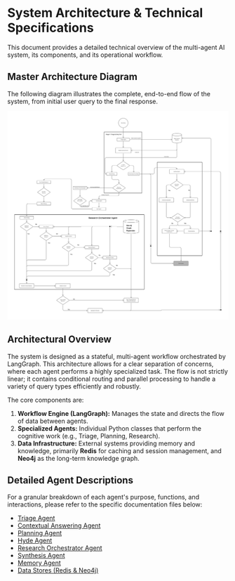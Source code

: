 # System Architecture & Technical Specifications

This document provides a detailed technical overview of the multi-agent AI system, its components, and its operational workflow.

## Master Architecture Diagram

The following diagram illustrates the complete, end-to-end flow of the system, from initial user query to the final response.

![Master Architecture Diagram](User%20Flow%20Diagram%20for%20FigJam%20(Community)%20(2).jpg)

## Architectural Overview

The system is designed as a stateful, multi-agent workflow orchestrated by LangGraph. This architecture allows for a clear separation of concerns, where each agent performs a highly specialized task. The flow is not strictly linear; it contains conditional routing and parallel processing to handle a variety of query types efficiently and robustly.

The core components are:

1.  **Workflow Engine (LangGraph):** Manages the state and directs the flow of data between agents.
2.  **Specialized Agents:** Individual Python classes that perform the cognitive work (e.g., Triage, Planning, Research).
3.  **Data Infrastructure:** External systems providing memory and knowledge, primarily **Redis** for caching and session management, and **Neo4j** as the long-term knowledge graph.

## Detailed Agent Descriptions

For a granular breakdown of each agent's purpose, functions, and interactions, please refer to the specific documentation files below:

*   [Triage Agent](./AGENT_Triage.md)
*   [Contextual Answering Agent](./AGENT_ContextualAnswering.md)
*   [Planning Agent](./AGENT_Planning.md)
*   [Hyde Agent](./AGENT_Hyde.md)
*   [Research Orchestrator Agent](./AGENT_ResearchOrchestrator.md)
*   [Synthesis Agent](./AGENT_Synthesis.md)
*   [Memory Agent](./AGENT_Memory.md)
*   [Data Stores (Redis & Neo4j)](./DATA_Stores.md) 